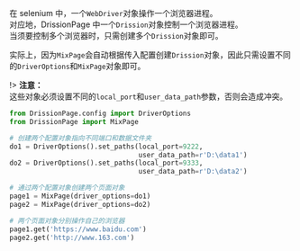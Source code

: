 在 selenium 中，一个`WebDriver`对象操作一个浏览器进程。  
对应地，DrissionPage 中一个`Drission`对象控制一个浏览器进程。  
当须要控制多个浏览器时，只需创建多个`Drission`对象即可。

实际上，因为`MixPage`会自动根据传入配置创建`Drission`对象，因此只需设置不同的`DriverOptions`和`MixPage`对象即可。

!> **注意：** <br>这些对象必须设置不同的`local_port`和`user_data_path`参数，否则会造成冲突。

```python
from DrissionPage.config import DriverOptions
from DrissionPage import MixPage

# 创建两个配置对象指向不同端口和数据文件夹
do1 = DriverOptions().set_paths(local_port=9222,
                                user_data_path=r'D:\data1')
do2 = DriverOptions().set_paths(local_port=9333,
                                user_data_path=r'D:\data2')

# 通过两个配置对象创建两个页面对象
page1 = MixPage(driver_options=do1)
page2 = MixPage(driver_options=do2)

# 两个页面对象分别操作自己的浏览器
page1.get('https://www.baidu.com')
page2.get('http://www.163.com')
```

